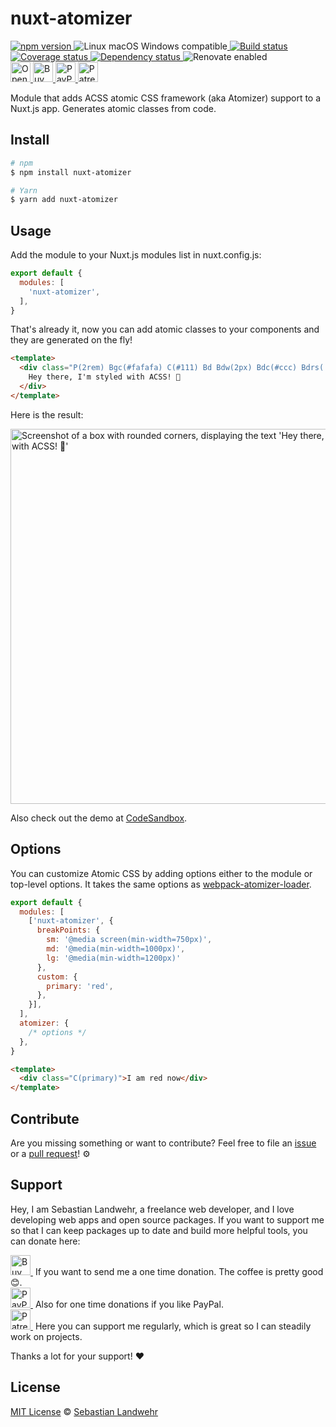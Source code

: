 <!-- TITLE/ -->
# nuxt-atomizer
<!-- /TITLE -->

<!-- BADGES/ -->
  <p>
    <a href="https://npmjs.org/package/nuxt-atomizer">
      <img
        src="https://img.shields.io/npm/v/nuxt-atomizer.svg"
        alt="npm version"
      >
    </a><img src="https://img.shields.io/badge/os-linux%20%7C%C2%A0macos%20%7C%C2%A0windows-blue" alt="Linux macOS Windows compatible"><a href="https://github.com/dword-design/nuxt-atomizer/actions">
      <img
        src="https://github.com/dword-design/nuxt-atomizer/workflows/build/badge.svg"
        alt="Build status"
      >
    </a><a href="https://codecov.io/gh/dword-design/nuxt-atomizer">
      <img
        src="https://codecov.io/gh/dword-design/nuxt-atomizer/branch/master/graph/badge.svg"
        alt="Coverage status"
      >
    </a><a href="https://david-dm.org/dword-design/nuxt-atomizer">
      <img src="https://img.shields.io/david/dword-design/nuxt-atomizer" alt="Dependency status">
    </a><img src="https://img.shields.io/badge/renovate-enabled-brightgreen" alt="Renovate enabled"><br/><a href="https://gitpod.io/#https://github.com/dword-design/nuxt-atomizer">
      <img
        src="https://gitpod.io/button/open-in-gitpod.svg"
        alt="Open in Gitpod"
        height="32"
      >
    </a><a href="https://www.buymeacoffee.com/dword">
      <img
        src="https://www.buymeacoffee.com/assets/img/guidelines/download-assets-sm-2.svg"
        alt="Buy Me a Coffee"
        height="32"
      >
    </a><a href="https://paypal.me/SebastianLandwehr">
      <img
        src="https://sebastianlandwehr.com/images/paypal.svg"
        alt="PayPal"
        height="32"
      >
    </a><a href="https://www.patreon.com/dworddesign">
      <img
        src="https://sebastianlandwehr.com/images/patreon.svg"
        alt="Patreon"
        height="32"
      >
    </a>
</p>
<!-- /BADGES -->

<!-- DESCRIPTION/ -->
Module that adds ACSS atomic CSS framework (aka Atomizer) support to a Nuxt.js app. Generates atomic classes from code.
<!-- /DESCRIPTION -->

<!-- INSTALL/ -->
## Install

```bash
# npm
$ npm install nuxt-atomizer

# Yarn
$ yarn add nuxt-atomizer
```
<!-- /INSTALL -->

## Usage

Add the module to your Nuxt.js modules list in nuxt.config.js:

```js
export default {
  modules: [
    'nuxt-atomizer',
  ],
}
```

That's already it, now you can add atomic classes to your components and they are generated on the fly!

```html
<template>
  <div class="P(2rem) Bgc(#fafafa) C(#111) Bd Bdw(2px) Bdc(#ccc) Bdrs(.5rem) Ff(ss)">
    Hey there, I'm styled with ACSS! 🙌
  </div>
</template>
```

Here is the result:

<img alt="Screenshot of a box with rounded corners, displaying the text 'Hey there, I'm styled with ACSS! 🙌'" src="https://github.com/dword-design/nuxt-atomizer/blob/master/doc/screenshot.jpg" width="600">

Also check out the demo at [CodeSandbox](https://codesandbox.io/s/demo-nuxt-atomizer-k8cky).

## Options

You can customize Atomic CSS by adding options either to the module or top-level options. It takes the same options as [webpack-atomizer-loader](https://github.com/acss-io/webpack-atomizer-loader#atomic-css-configuration).

```js
export default {
  modules: [
    ['nuxt-atomizer', {
      breakPoints: {
        sm: '@media screen(min-width=750px)',
        md: '@media(min-width=1000px)',
        lg: '@media(min-width=1200px)'
      },
      custom: {
        primary: 'red',
      },
    }],
  ],
  atomizer: {
    /* options */
  },
}
```

```html
<template>
  <div class="C(primary)">I am red now</div>
</template>
```

<!-- LICENSE/ -->
## Contribute

Are you missing something or want to contribute? Feel free to file an [issue](https://github.com/dword-design/nuxt-atomizer/issues) or a [pull request](https://github.com/dword-design/nuxt-atomizer/pulls)! ⚙️

## Support

Hey, I am Sebastian Landwehr, a freelance web developer, and I love developing web apps and open source packages. If you want to support me so that I can keep packages up to date and build more helpful tools, you can donate here:

<p>
  <a href="https://www.buymeacoffee.com/dword">
    <img
      src="https://www.buymeacoffee.com/assets/img/guidelines/download-assets-sm-2.svg"
      alt="Buy Me a Coffee"
      height="32"
    >
  </a>&nbsp;If you want to send me a one time donation. The coffee is pretty good 😊.<br/>
  <a href="https://paypal.me/SebastianLandwehr">
    <img
      src="https://sebastianlandwehr.com/images/paypal.svg"
      alt="PayPal"
      height="32"
    >
  </a>&nbsp;Also for one time donations if you like PayPal.<br/>
  <a href="https://www.patreon.com/dworddesign">
    <img
      src="https://sebastianlandwehr.com/images/patreon.svg"
      alt="Patreon"
      height="32"
    >
  </a>&nbsp;Here you can support me regularly, which is great so I can steadily work on projects.
</p>

Thanks a lot for your support! ❤️

## License

[MIT License](https://opensource.org/licenses/MIT) © [Sebastian Landwehr](https://sebastianlandwehr.com)
<!-- /LICENSE -->
